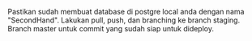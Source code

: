 Pastikan sudah membuat database di postgre local anda dengan nama "SecondHand".
Lakukan pull, push, dan branching ke branch staging.
Branch master untuk commit yang sudah siap untuk dideploy.

